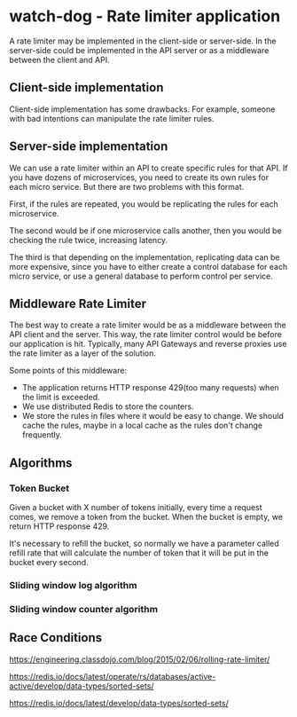 # watch-dog - Rate limiter application

A rate limiter may be implemented in the client-side or server-side. In the server-side could be implemented in the API server or as a middleware between the client and API.

## Client-side implementation

Client-side implementation has some drawbacks. For example, someone with bad intentions can manipulate the rate limiter rules.

## Server-side implementation

We can use a rate limiter within an API to create specific rules for that API. If you have dozens of microservices, you need to create its own rules for each micro service. But there are two problems with this format.

First, if the rules are repeated, you would be replicating the rules for each microservice.

The second would be if one microservice calls another, then you would be checking the rule twice, increasing latency.

The third is that depending on the implementation, replicating data can be more expensive, since you have to either create a control database for each micro service, or use a general database to perform control per service.

## Middleware Rate Limiter

The best way to create a rate limiter would be as a middleware between the API client and the server. This way, the rate limiter control would be before our application is hit. 
Typically, many API Gateways and reverse proxies use the rate limiter as a layer of the solution.

Some points of this middleware:

- The application returns HTTP response 429(too many requests) when the limit is exceeded.
- We use distributed Redis to store the counters.
- We store the rules in files where it would be easy to change. We should cache the rules, maybe in a local cache as the rules don't change frequently.

## Algorithms

### Token Bucket

Given a bucket with X number of tokens initially, every time a request comes, we remove a token from the bucket. When the bucket is empty, we return HTTP response 429.

It's necessary to refill the bucket, so normally we have a parameter called refill rate that will calculate the number of token that it will be put in the bucket every second.

### Sliding window log algorithm

### Sliding window counter algorithm

## Race Conditions

https://engineering.classdojo.com/blog/2015/02/06/rolling-rate-limiter/

https://redis.io/docs/latest/operate/rs/databases/active-active/develop/data-types/sorted-sets/

https://redis.io/docs/latest/develop/data-types/sorted-sets/